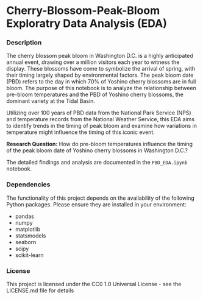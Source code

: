 # Cherry-Blossom-Peak-Bloom Exploratry Data Analysis (EDA)

### **Description**
The cherry blossom peak bloom in Washington D.C. is a highly anticipated annual event, drawing over a million visitors each year to witness the display. These blossoms have come to symbolize the arrival of spring, with their timing largely shaped by environmental factors. The peak bloom date (PBD) refers to the day in which 70% of Yoshino cherry blossoms are in full bloom. The purpose of this notebook is to analyze the relationship between pre-bloom temperatures and the PBD of Yoshino cherry blossoms, the dominant variety at the Tidal Basin.

Utilizing over 100 years of PBD data from the National Park Service (NPS) and temperature records from the National Weather Service, this EDA aims to identify trends in the timing of peak bloom and examine how variations in temperature might influence the timing of this iconic event.

**Research Question:** How do pre-bloom temperatures influence the timing of the peak bloom date of Yoshino cherry blossoms in Washington D.C.?

The detailed findings and analysis are documented in the `PBD_EDA.ipynb` notebook.

### **Dependencies**
The functionality of this project depends on the availability of the following Python packages. Please ensure they are installed in your environment:
- pandas
- numpy
- matplotlib
- statsmodels
- seaborn
- scipy
- scikit-learn
  
### License
This project is licensed under the CC0 1.0 Universal License - see the LICENSE.md file for details

